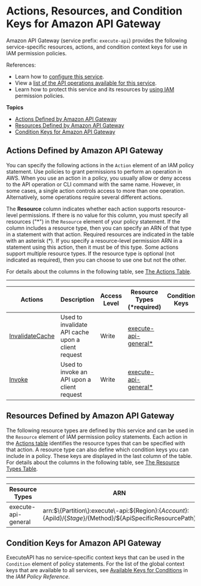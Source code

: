 # Actions, Resources, and Condition Keys for Amazon API Gateway<a name="list_amazonapigateway"></a>

Amazon API Gateway \(service prefix: `execute-api`\) provides the following service\-specific resources, actions, and condition context keys for use in IAM permission policies\.

References:
+ Learn how to [configure this service](https://docs.aws.amazon.com/apigateway/latest/developerguide/)\.
+ View a [list of the API operations available for this service](https://docs.aws.amazon.com/apigateway/api-reference/)\.
+ Learn how to protect this service and its resources by [using IAM](https://docs.aws.amazon.com/apigateway/latest/developerguide/apigateway-control-access-to-api.html) permission policies\.

**Topics**
+ [Actions Defined by Amazon API Gateway](#amazonapigateway-actions-as-permissions)
+ [Resources Defined by Amazon API Gateway](#amazonapigateway-resources-for-iam-policies)
+ [Condition Keys for Amazon API Gateway](#amazonapigateway-policy-keys)

## Actions Defined by Amazon API Gateway<a name="amazonapigateway-actions-as-permissions"></a>

You can specify the following actions in the `Action` element of an IAM policy statement\. Use policies to grant permissions to perform an operation in AWS\. When you use an action in a policy, you usually allow or deny access to the API operation or CLI command with the same name\. However, in some cases, a single action controls access to more than one operation\. Alternatively, some operations require several different actions\.

The **Resource** column indicates whether each action supports resource\-level permissions\. If there is no value for this column, you must specify all resources \("\*"\) in the `Resource` element of your policy statement\. If the column includes a resource type, then you can specify an ARN of that type in a statement with that action\. Required resources are indicated in the table with an asterisk \(\*\)\. If you specify a resource\-level permission ARN in a statement using this action, then it must be of this type\. Some actions support multiple resource types\. If the resource type is optional \(not indicated as required\), then you can choose to use one but not the other\.

For details about the columns in the following table, see [The Actions Table](reference_policies_actions-resources-contextkeys.md#actions_table)\.


****  

| Actions | Description | Access Level | Resource Types \(\*required\) | Condition Keys | Dependent Actions | 
| --- | --- | --- | --- | --- | --- | 
|   [ InvalidateCache ](https://docs.aws.amazon.com/apigateway/api-reference/api-gateway-caching.html)  | Used to invalidate API cache upon a client request | Write |   [ execute\-api\-general\* ](#amazonapigateway-execute-api-general)   |  |  | 
|   [ Invoke ](https://docs.aws.amazon.com/apigateway/api-reference/how-to-call-api.html)  | Used to invoke an API upon a client request | Write |   [ execute\-api\-general\* ](#amazonapigateway-execute-api-general)   |  |  | 

## Resources Defined by Amazon API Gateway<a name="amazonapigateway-resources-for-iam-policies"></a>

The following resource types are defined by this service and can be used in the `Resource` element of IAM permission policy statements\. Each action in the [Actions table](#amazonapigateway-actions-as-permissions) identifies the resource types that can be specified with that action\. A resource type can also define which condition keys you can include in a policy\. These keys are displayed in the last column of the table\. For details about the columns in the following table, see [The Resource Types Table](reference_policies_actions-resources-contextkeys.md#resources_table)\.


****  

| Resource Types | ARN | Condition Keys | 
| --- | --- | --- | 
|   execute\-api\-general  |  arn:$\{Partition\}:execute\-api:$\{Region\}:$\{Account\}:$\{ApiId\}/$\{Stage\}/$\{Method\}/$\{ApiSpecificResourcePath\}  |  | 

## Condition Keys for Amazon API Gateway<a name="amazonapigateway-policy-keys"></a>

ExecuteAPI has no service\-specific context keys that can be used in the `Condition` element of policy statements\. For the list of the global context keys that are available to all services, see [Available Keys for Conditions](reference_policies_condition-keys.html#AvailableKeys) in the *IAM Policy Reference*\.